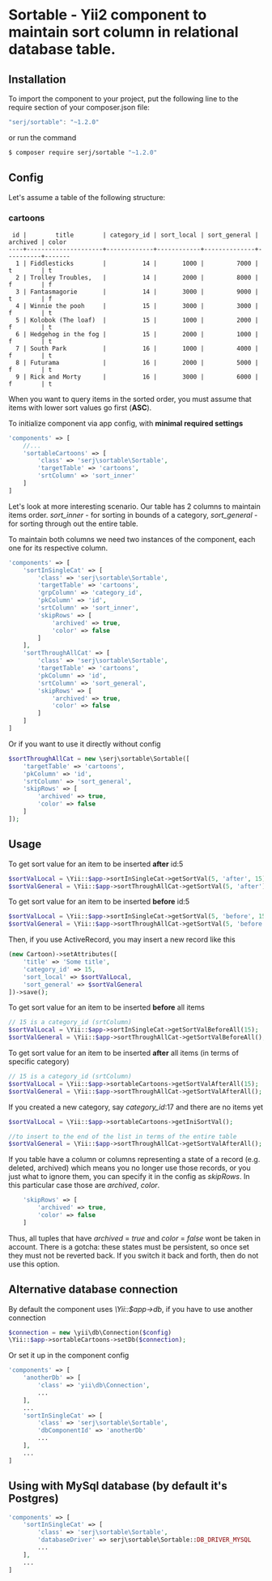 # Sortable - Yii2 component to maintain sort column in relational database table.

## Installation
To import the component to your project, put the following line to the require section of your composer.json file:
```js
"serj/sortable": "~1.2.0"
```
or run the command
```bash
$ composer require serj/sortable "~1.2.0"
```


## Config
Let's assume a table of the following structure:
### cartoons
```
 id |        title        | category_id | sort_local | sort_general | archived | color
----+---------------------+-------------+------------+--------------+----------+-------
  1 | Fiddlesticks        |          14 |       1000 |         7000 | t        | t
  2 | Trolley Troubles,   |          14 |       2000 |         8000 | f        | f
  3 | Fantasmagorie       |          14 |       3000 |         9000 | t        | f
  4 | Winnie the pooh     |          15 |       3000 |         3000 | f        | t
  5 | Kolobok (The loaf)  |          15 |       1000 |         2000 | f        | t
  6 | Hedgehog in the fog |          15 |       2000 |         1000 | f        | t
  7 | South Park          |          16 |       1000 |         4000 | f        | t
  8 | Futurama            |          16 |       2000 |         5000 | f        | t
  9 | Rick and Morty      |          16 |       3000 |         6000 | f        | t

```
When you want to query items in the sorted order, you must assume that items with lower sort values go first (**ASC**).

To initialize component via app config, with **minimal required settings**
```php
'components' => [
    //...
    'sortableCartoons' => [
        'class' => 'serj\sortable\Sortable',
        'targetTable' => 'cartoons',
        'srtColumn' => 'sort_inner'
    ]
]
```
Let's look at more interesting scenario. Our table has 2 columns to maintain items order. *sort_inner* - for sorting in bounds of a category, *sort_general* - for sorting through out the entire table.

To maintain both columns we need two instances of the component, each one for its respective column.

```php
'components' => [
    'sortInSingleCat' => [
        'class' => 'serj\sortable\Sortable',
        'targetTable' => 'cartoons',
        'grpColumn' => 'category_id',
        'pkColumn' => 'id',
        'srtColumn' => 'sort_inner',
        'skipRows' => [
            'archived' => true,
            'color' => false
        ]
    ],
    'sortThroughAllCat' => [
        'class' => 'serj\sortable\Sortable',
        'targetTable' => 'cartoons',
        'pkColumn' => 'id',
        'srtColumn' => 'sort_general',
        'skipRows' => [
            'archived' => true,
            'color' => false
        ]
    ]
]
```

Or if you want to use it directly without config
```php
$sortThroughAllCat = new \serj\sortable\Sortable([
    'targetTable' => 'cartoons',
    'pkColumn' => 'id',
    'srtColumn' => 'sort_general',
    'skipRows' => [
        'archived' => true,
        'color' => false
    ]
]);
```
## Usage

To get sort value for an item to be inserted **after** id:5
```php
$sortValLocal = \Yii::$app->sortInSingleCat->getSortVal(5, 'after', 15);
$sortValGeneral = \Yii::$app->sortThroughAllCat->getSortVal(5, 'after');
```
To get sort value for an item to be inserted **before** id:5
```php
$sortValLocal = \Yii::$app->sortInSingleCat->getSortVal(5, 'before', 15);
$sortValGeneral = \Yii::$app->sortThroughAllCat->getSortVal(5, 'before');
```
Then, if you use ActiveRecord, you may insert a new record like this
```php
(new Cartoon)->setAttributes([
    'title' => 'Some title',
    'category_id' => 15,
    'sort_local' => $sortValLocal,
    'sort_general' => $sortValGeneral
])->save();
```
To get sort value for an item to be inserted **before**  all items
```php
// 15 is a category_id (srtColumn)
$sortValLocal = \Yii::$app->sortInSingleCat->getSortValBeforeAll(15);
$sortValGeneral = \Yii::$app->sortThroughAllCat->getSortValBeforeAll();
```
To get sort value for an item to be inserted **after**  all items (in terms of specific category)
```php
// 15 is a category_id (srtColumn)
$sortValLocal = \Yii::$app->sortableCartoons->getSortValAfterAll(15);
$sortValGeneral = \Yii::$app->sortThroughAllCat->getSortValAfterAll();
```

If you created a new category, say *category_id*:17 and there are no items yet
```php
$sortValLocal = \Yii::$app->sortableCartoons->getIniSortVal();

//to insert to the end of the list in terms of the entire table
$sortValGeneral = \Yii::$app->sortThroughAllCat->getSortValAfterAll();
```

If you table have a column or columns representing a state of a record (e.g. deleted, archived) which means you no longer use those records, or you just what to ignore them, you can specify it in the  config as *skipRows*. In this particular case those are *archived*, *color*.
```php
    'skipRows' => [
        'archived' => true,
        'color' => false
    ]
```
Thus, all tuples that have *archived* = *true* and *color* = *false* wont be taken in account. There is a gotcha: these states must be persistent, so once set they must not be reverted back. If you switch it back and forth, then do not use this option.

## Alternative database connection
By default the component uses *\Yii::$app->db*, if you have to use another connection
```php
$connection = new \yii\db\Connection($config)
\Yii::$app->sortableCartoons->setDb($connection);
```
Or set it up in the component config
```php
'components' => [
    'anotherDb' => [
        'class' => 'yii\db\Connection',
        ...
    ],
    ...
    'sortInSingleCat' => [
        'class' => 'serj\sortable\Sortable',
        'dbComponentId' => 'anotherDb'
        ...
    ],
    ...
]
```

## Using with MySql database (by default it's Postgres)

```php
'components' => [
    'sortInSingleCat' => [
        'class' => 'serj\sortable\Sortable',
        'databaseDriver' => serj\sortable\Sortable::DB_DRIVER_MYSQL
        ...
    ],
    ...
]
```